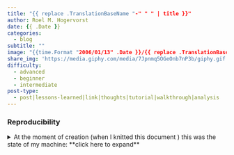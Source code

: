 ```yaml
---
title: "{{ replace .TranslationBaseName "-" " " | title }}"
author: Roel M. Hogervorst
date: {{ .Date }}
categories:
  - blog
subtitle: ""
image: "{{time.Format "2006/01/13" .Date }}/{{ replace .TranslationBaseName "-" " " | title }}/image.jpg"
share_img: 'https://media.giphy.com/media/7Jpnmq5OGeOnb7nP3b/giphy.gif'
difficulty:
  - advanced
  - beginner
  - intermediate
post-type:
  - post|lessons-learned|link|thoughts|tutorial|walkthrough|analysis
---
```


<!-- tags choose:
beginner, intermediate or advanced
*beginner:*
*for, loops, brackets, vectors, data structures, subsetting, functions, qplot, ggplot2, dplyr, spps-to-r, haven, tidyr, tidyverse*

*intermediate:* 
*tools, building packages, testing, slides in markdown, apply, package, advanced ggplot2, environments, animation, test, workflow, reproducability, version control, git, tidyeval*

*advanced:*
*S4 classes, extensions , shiny, Object Oriented Programming, Non standard Evaluation, code performance, profiling, Rcpp, optimize-your-code*
-->
<!-- categories: R and blog. Blog is general, R means rweekly and r-bloggers -->

<!-- share img is either a complete url or build on top of the base url (https://blog.rmhogervorst.nl) so do not use the same relative image link. But make it more complete post/slug/image.png -->


<!-- content  -->
<!-- 

{{< columns >}}
This is column 1.
{{< column >}}
This is column 2.
{{< endcolumn >}}

-->




### Reproducibility
<details>
<summary> At the moment of creation (when I knitted this document ) this was the state of my machine: **click here to expand** </summary>

```{r}
sessioninfo::session_info()
```

</details>



